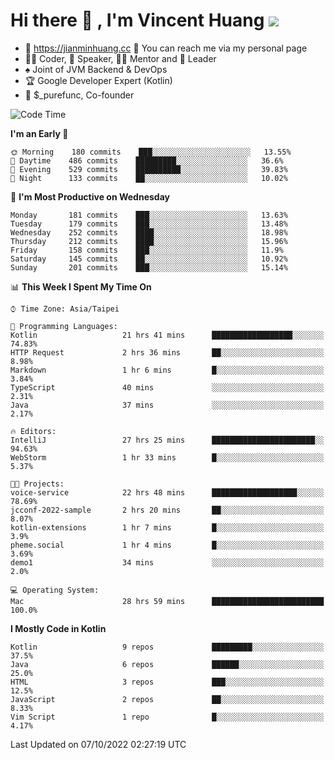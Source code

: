 # Hi there 👋 , I'm Vincent Huang ![](https://komarev.com/ghpvc/?username=Jian-Min-Huang)
- 💎 https://jianminhuang.cc 🙋 You can reach me via my personal page
- 👨‍💻 Coder, 🎤 Speaker, 👨‍🏫 Mentor and 🚀 Leader
- ♠️ Joint of JVM Backend & DevOps
- 🏆 Google Developer Expert (Kotlin)
- 💼 $_purefunc, Co-founder

<!--START_SECTION:waka-->
![Code Time](http://img.shields.io/badge/Code%20Time-1%2C051%20hrs%2021%20mins-blue)

**I'm an Early 🐤** 

```text
🌞 Morning    180 commits    ███░░░░░░░░░░░░░░░░░░░░░░   13.55% 
🌆 Daytime    486 commits    █████████░░░░░░░░░░░░░░░░   36.6% 
🌃 Evening    529 commits    ██████████░░░░░░░░░░░░░░░   39.83% 
🌙 Night      133 commits    ██░░░░░░░░░░░░░░░░░░░░░░░   10.02%

```
📅 **I'm Most Productive on Wednesday** 

```text
Monday       181 commits    ███░░░░░░░░░░░░░░░░░░░░░░   13.63% 
Tuesday      179 commits    ███░░░░░░░░░░░░░░░░░░░░░░   13.48% 
Wednesday    252 commits    ████░░░░░░░░░░░░░░░░░░░░░   18.98% 
Thursday     212 commits    ████░░░░░░░░░░░░░░░░░░░░░   15.96% 
Friday       158 commits    ███░░░░░░░░░░░░░░░░░░░░░░   11.9% 
Saturday     145 commits    ██░░░░░░░░░░░░░░░░░░░░░░░   10.92% 
Sunday       201 commits    ███░░░░░░░░░░░░░░░░░░░░░░   15.14%

```


📊 **This Week I Spent My Time On** 

```text
⌚︎ Time Zone: Asia/Taipei

💬 Programming Languages: 
Kotlin                   21 hrs 41 mins      ██████████████████░░░░░░░   74.83% 
HTTP Request             2 hrs 36 mins       ██░░░░░░░░░░░░░░░░░░░░░░░   8.98% 
Markdown                 1 hr 6 mins         █░░░░░░░░░░░░░░░░░░░░░░░░   3.84% 
TypeScript               40 mins             ░░░░░░░░░░░░░░░░░░░░░░░░░   2.31% 
Java                     37 mins             ░░░░░░░░░░░░░░░░░░░░░░░░░   2.17%

🔥 Editors: 
IntelliJ                 27 hrs 25 mins      ███████████████████████░░   94.63% 
WebStorm                 1 hr 33 mins        █░░░░░░░░░░░░░░░░░░░░░░░░   5.37%

🐱‍💻 Projects: 
voice-service            22 hrs 48 mins      ███████████████████░░░░░░   78.69% 
jcconf-2022-sample       2 hrs 20 mins       ██░░░░░░░░░░░░░░░░░░░░░░░   8.07% 
kotlin-extensions        1 hr 7 mins         █░░░░░░░░░░░░░░░░░░░░░░░░   3.9% 
pheme.social             1 hr 4 mins         █░░░░░░░░░░░░░░░░░░░░░░░░   3.69% 
demo1                    34 mins             ░░░░░░░░░░░░░░░░░░░░░░░░░   2.0%

💻 Operating System: 
Mac                      28 hrs 59 mins      █████████████████████████   100.0%

```

**I Mostly Code in Kotlin** 

```text
Kotlin                   9 repos             █████████░░░░░░░░░░░░░░░░   37.5% 
Java                     6 repos             ██████░░░░░░░░░░░░░░░░░░░   25.0% 
HTML                     3 repos             ███░░░░░░░░░░░░░░░░░░░░░░   12.5% 
JavaScript               2 repos             ██░░░░░░░░░░░░░░░░░░░░░░░   8.33% 
Vim Script               1 repo              █░░░░░░░░░░░░░░░░░░░░░░░░   4.17%

```



 Last Updated on 07/10/2022 02:27:19 UTC
<!--END_SECTION:waka-->
